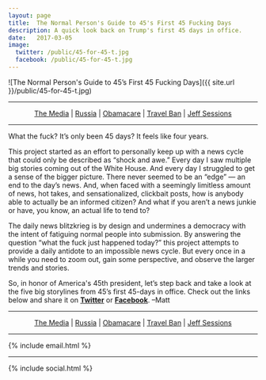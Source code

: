 ```yaml
---
layout: page
title:  The Normal Person's Guide to 45's First 45 Fucking Days
description: A quick look back on Trump's first 45 days in office.
date:   2017-03-05
image:
  twitter: /public/45-for-45-t.jpg
  facebook: /public/45-for-45-t.jpg
---
```


![The Normal Person's Guide to 45’s First 45 Fucking Days]({{ site.url }}/public/45-for-45-t.jpg)
<hr>
<center>
<!-- 
<p><strong>The Normal Person's Guide to 45’s First 45 Fucking Days</strong></p>
Navigation: -->
<a href="{{ site.baseurl }}/45-for-45/media">The Media</a> | 
<a href="{{ site.baseurl }}/45-for-45/russia">Russia</a> |
<a href="{{ site.baseurl }}/45-for-45/health-care">Obamacare</a> |
<a href="{{ site.baseurl }}/45-for-45/travel-ban">Travel Ban</a> |
<a href="{{ site.baseurl }}/45-for-45/jeff-sessions">Jeff Sessions</a> 
</center>

<hr> 
<p class="lead">What the fuck? It’s only been 45 days? It feels like four years.</p>

<p>This project started as an effort to personally keep up with a news cycle that could only be described as “shock and awe.” Every day I saw multiple big stories coming out of the White House. And every day I struggled to get a sense of the bigger picture. There never seemed to be an “edge” — an end to the day’s news. And, when faced with a seemingly limitless amount of news, hot takes, and sensationalized, clickbait posts, how is anybody able to actually be an informed citizen? And what if you aren’t a news junkie or have, you know, an actual life to tend to? </p>

<p>The daily news blitzkrieg is by design and undermines a democracy with the intent of fatiguing normal people into submission. By answering the question “what the fuck just happened today?” this project attempts to provide a daily antidote to an impossible news cycle. But every once in a while you need to zoom out, gain some perspective, and observe the larger trends and stories. </p>

<p>So, in honor of America's 45th president, let’s step back and take a look at the five big storylines from 45’s first 45-days in office. Check out the links below and share it on <strong><a href="https://twitter.com/intent/tweet?url=https%3A%2F%2Fwhatthefuckjusthappenedtoday.com%2F45-for-45%2F&via=WTFJHT&text=The%20Normal%20Person%27s%20Guide%20to%2045%27s%20First%2045%20Fucking%20Days" target="_blank">Twitter</a></strong> or <strong><a href="https://www.facebook.com/sharer/sharer.php?u=https://whatthefuckjusthappenedtoday.com/45-for-45/" target="_blank">Facebook</a></strong>. –Matt </p>

<hr>
<center>
<!-- 
<p><strong>The Normal Person's Guide to 45’s First 45 Fucking Days</strong></p>
Navigation: -->
<a href="{{ site.baseurl }}/45-for-45/media">The Media</a> | 
<a href="{{ site.baseurl }}/45-for-45/russia">Russia</a> |
<a href="{{ site.baseurl }}/45-for-45/health-care">Obamacare</a> |
<a href="{{ site.baseurl }}/45-for-45/travel-ban">Travel Ban</a> |
<a href="{{ site.baseurl }}/45-for-45/jeff-sessions">Jeff Sessions</a> 
</center>

<hr> 
<!-- MailChimp -->
{% include email.html %}

<hr> 

{% include social.html %}